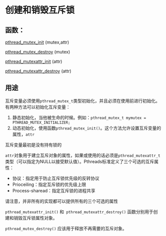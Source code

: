 # 创建和销毁互斥锁

## 函数：

[pthread_mutex_init](https://hpc-tutorials.llnl.gov/posix/man/pthread_mutex_init.txt) (mutex,attr)

[pthread_mutex_destroy](https://hpc-tutorials.llnl.gov/posix/man/pthread_mutex_destroy.txt) (mutex)

[pthread_mutexattr_init](https://hpc-tutorials.llnl.gov/posix/man/pthread_mutexattr_init.txt) (attr)

[pthread_mutexattr_destroy](https://hpc-tutorials.llnl.gov/posix/man/pthread_mutexattr_destroy.txt) (attr)

## 用途

互斥变量必须使用`pthread_mutex_t`类型初始化，并且必须在使用前进行初始化。有两种方法可以初始化互斥变量：

1. 静态初始化，当他被生命的时候。例如：`pthread_mutex_t mymutex = PTHREAD_MUTEX_INITIALIZER;`
2. 动态初始化，使用函数`pthread_mutex_init()`。这个方法允许设置互斥变量的属性，`attr`

互斥变量最初是没有持有锁的

`attr`对象用于建立互斥对象的属性，如果或使用的话必须是`pthread_mutexattr_t`类型（可以指定为NULL以接受默认值）。Pthreads标准定义了三个可选的互斥属性：

+ 协议：指定用于防止互斥锁优先级的反转协议
+ Prioceiling：指定互斥锁的优先级上限
+ Process-sharead：指定互斥锁的进程共享

请注意，并非所有的实现都可以提供所有的三个可选的属性

`pthread_mutexattr_init()` 和` pthread_mutexattr_destroy()` 函数分别用于创建和销毁互斥锁属性对象。

`pthread_mutex_destroy()` 应该用于释放不再需要的互斥对象。


